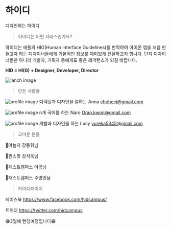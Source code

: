 # 하이디
디자인하는 하이디
>하이디는 어떤 서비스인가요?

하이디는 애플의 HIG(Human Interface Guidelines)를 번역하여 아이폰 앱을 처음 만들고자 하는
디자이너들에게 기본적인 정보를 재미있게 전달하고자 합니다.
단지 디자이너뿐만 아니라 개발자, 기획자 등에게도 좋은 레퍼런스가 되길 바랍니다.

**HID = HI(G) + Designer, Developer, Director**

![lanch image](https://github.com/LucyJeong/HiD/blob/master/01_luching2.gif)

>만든 사람들

![profile image](https://github.com/LucyJeong/HiD/blob/master/profileimage/hid_anna_s.png) 디렉팅과 디자인을 잘하는 Anna choheej@gmail.com

![profile image](https://github.com/LucyJeong/HiD/blob/master/profileimage/hid_naro_s.png) n개 국어를 하는 Naro  Oran.kwon@gmail.com

![profile image](https://github.com/LucyJeong/HiD/blob/master/profileimage/hid_lucy_s.png) 개발과 디자인을 하는 Lucy yureka5345@gmail.com


>고마운 분들

:star2:야놀자 강동휘님

:star2:핀스팟 강석욱님

:star2:패스트캠퍼스 야곰님

:star2:패스트캠퍼스 주영민님

>하이디페이지

페이스북 https://www.facebook.com/hidcampus/

트위터  https://twitter.com/hidcampus


:grin:3월에 런칭예정입니다:grin:
